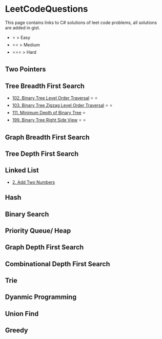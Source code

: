 # LeetCodeQuestions
This page contains links to C# solutions of leet code problems, all solutions are added in gist.
- :star: > Easy
- :star::star: > Medium
- :star::star::star: > Hard

## Two Pointers

## Tree Breadth First Search
- [102. Binary Tree Level Order Traversal](https://gist.github.com/chetan-pachpande/ddf94bcdfa21d8a0f315a6811dfa72b2) :star: :star:
- [103. Binary Tree Zigzag Level Order Traversal](https://gist.github.com/chetan-pachpande/75a5154533686688d8e1b9d5be8f29bc) :star: :star:
- [111. Minimum Depth of Binary Tree](https://gist.github.com/chetan-pachpande/6342930da81886ad6e39eed8ed64d1bf) :star:
- [199. Binary Tree Right Side View](https://gist.github.com/chetan-pachpande/577a2fd809212a4a100bdd6aad89fed1) :star: :star:

## Graph Breadth First Search

## Tree Depth First Search

## Linked List
- [2. Add Two Numbers](https://gist.github.com/chetan-pachpande/4e53f71992519b8d8da8ea9182e9d030)

## Hash

## Binary Search

## Priority Queue/ Heap

## Graph Depth First Search

## Combinational Depth First Search

## Trie

## Dyanmic Programming

## Union Find

## Greedy




  
